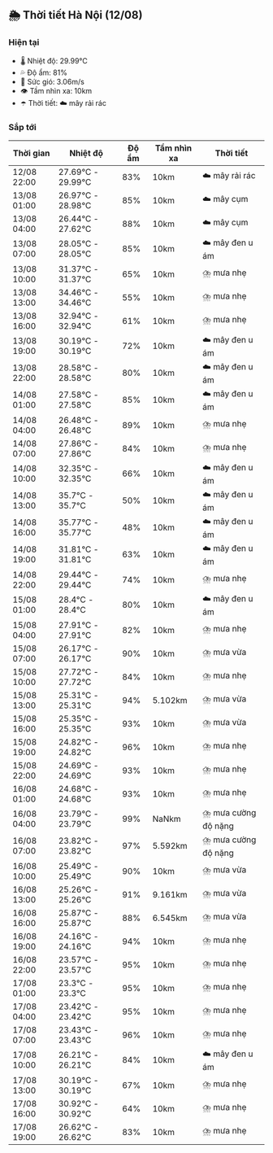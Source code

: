 ## 🌦️ Thời tiết Hà Nội (12/08)

### Hiện tại

- 🌡️ Nhiệt độ: 29.99℃
- 💦 Độ ẩm: 81%
- 💨 Sức gió: 3.06m/s
- 👁️ Tầm nhìn xa: 10km
- ☂️ Thời tiết: ☁️ mây rải rác

### Sắp tới

| Thời gian | Nhiệt độ | Độ ẩm | Tầm nhìn xa | Thời tiết |
| --- | --- | --- | --- | --- |
| 12/08 22:00 | 27.69℃ - 29.99℃ | 83% | 10km | ☁️ mây rải rác |
| 13/08 01:00 | 26.97℃ - 28.98℃ | 85% | 10km | ☁️ mây cụm |
| 13/08 04:00 | 26.44℃ - 27.62℃ | 88% | 10km | ☁️ mây cụm |
| 13/08 07:00 | 28.05℃ - 28.05℃ | 85% | 10km | ☁️ mây đen u ám |
| 13/08 10:00 | 31.37℃ - 31.37℃ | 65% | 10km | ⛈️ mưa nhẹ |
| 13/08 13:00 | 34.46℃ - 34.46℃ | 55% | 10km | ⛈️ mưa nhẹ |
| 13/08 16:00 | 32.94℃ - 32.94℃ | 61% | 10km | ⛈️ mưa nhẹ |
| 13/08 19:00 | 30.19℃ - 30.19℃ | 72% | 10km | ☁️ mây đen u ám |
| 13/08 22:00 | 28.58℃ - 28.58℃ | 80% | 10km | ☁️ mây đen u ám |
| 14/08 01:00 | 27.58℃ - 27.58℃ | 85% | 10km | ☁️ mây đen u ám |
| 14/08 04:00 | 26.48℃ - 26.48℃ | 89% | 10km | ⛈️ mưa nhẹ |
| 14/08 07:00 | 27.86℃ - 27.86℃ | 84% | 10km | ⛈️ mưa nhẹ |
| 14/08 10:00 | 32.35℃ - 32.35℃ | 66% | 10km | ☁️ mây đen u ám |
| 14/08 13:00 | 35.7℃ - 35.7℃ | 50% | 10km | ☁️ mây đen u ám |
| 14/08 16:00 | 35.77℃ - 35.77℃ | 48% | 10km | ☁️ mây đen u ám |
| 14/08 19:00 | 31.81℃ - 31.81℃ | 63% | 10km | ☁️ mây đen u ám |
| 14/08 22:00 | 29.44℃ - 29.44℃ | 74% | 10km | ⛈️ mưa nhẹ |
| 15/08 01:00 | 28.4℃ - 28.4℃ | 80% | 10km | ☁️ mây đen u ám |
| 15/08 04:00 | 27.91℃ - 27.91℃ | 82% | 10km | ⛈️ mưa nhẹ |
| 15/08 07:00 | 26.17℃ - 26.17℃ | 90% | 10km | ⛈️ mưa vừa |
| 15/08 10:00 | 27.72℃ - 27.72℃ | 84% | 10km | ⛈️ mưa nhẹ |
| 15/08 13:00 | 25.31℃ - 25.31℃ | 94% | 5.102km | ⛈️ mưa vừa |
| 15/08 16:00 | 25.35℃ - 25.35℃ | 93% | 10km | ⛈️ mưa vừa |
| 15/08 19:00 | 24.82℃ - 24.82℃ | 96% | 10km | ⛈️ mưa nhẹ |
| 15/08 22:00 | 24.69℃ - 24.69℃ | 93% | 10km | ⛈️ mưa nhẹ |
| 16/08 01:00 | 24.68℃ - 24.68℃ | 93% | 10km | ⛈️ mưa nhẹ |
| 16/08 04:00 | 23.79℃ - 23.79℃ | 99% | NaNkm | ⛈️ mưa cường độ nặng |
| 16/08 07:00 | 23.82℃ - 23.82℃ | 97% | 5.592km | ⛈️ mưa cường độ nặng |
| 16/08 10:00 | 25.49℃ - 25.49℃ | 90% | 10km | ⛈️ mưa vừa |
| 16/08 13:00 | 25.26℃ - 25.26℃ | 91% | 9.161km | ⛈️ mưa vừa |
| 16/08 16:00 | 25.87℃ - 25.87℃ | 88% | 6.545km | ⛈️ mưa vừa |
| 16/08 19:00 | 24.16℃ - 24.16℃ | 94% | 10km | ⛈️ mưa nhẹ |
| 16/08 22:00 | 23.57℃ - 23.57℃ | 95% | 10km | ⛈️ mưa nhẹ |
| 17/08 01:00 | 23.3℃ - 23.3℃ | 95% | 10km | ⛈️ mưa nhẹ |
| 17/08 04:00 | 23.42℃ - 23.42℃ | 95% | 10km | ⛈️ mưa nhẹ |
| 17/08 07:00 | 23.43℃ - 23.43℃ | 96% | 10km | ⛈️ mưa nhẹ |
| 17/08 10:00 | 26.21℃ - 26.21℃ | 84% | 10km | ☁️ mây đen u ám |
| 17/08 13:00 | 30.19℃ - 30.19℃ | 67% | 10km | ⛈️ mưa nhẹ |
| 17/08 16:00 | 30.92℃ - 30.92℃ | 64% | 10km | ⛈️ mưa nhẹ |
| 17/08 19:00 | 26.62℃ - 26.62℃ | 83% | 10km | ⛈️ mưa nhẹ |
